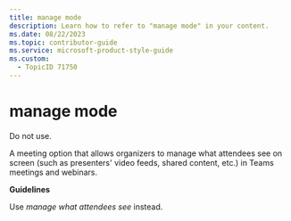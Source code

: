 ```yaml
---
title: manage mode
description: Learn how to refer to "manage mode" in your content.
ms.date: 08/22/2023
ms.topic: contributor-guide
ms.service: microsoft-product-style-guide
ms.custom:
  - TopicID 71750
---
```



# manage mode

Do not use. 

A meeting option that allows organizers to manage what attendees see on screen (such as presenters' video feeds, shared content, etc.) in Teams meetings and webinars.

**Guidelines**  

Use *manage what attendees see* instead.

